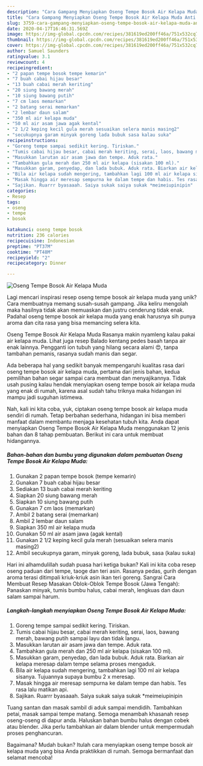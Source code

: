 ```yaml
---
description: "Cara Gampang Menyiapkan Oseng Tempe Bosok Air Kelapa Muda Anti Gagal"
title: "Cara Gampang Menyiapkan Oseng Tempe Bosok Air Kelapa Muda Anti Gagal"
slug: 3759-cara-gampang-menyiapkan-oseng-tempe-bosok-air-kelapa-muda-anti-gagal
date: 2020-04-17T16:46:31.569Z
image: https://img-global.cpcdn.com/recipes/381619ed200ff46a/751x532cq70/oseng-tempe-bosok-air-kelapa-muda-foto-resep-utama.jpg
thumbnail: https://img-global.cpcdn.com/recipes/381619ed200ff46a/751x532cq70/oseng-tempe-bosok-air-kelapa-muda-foto-resep-utama.jpg
cover: https://img-global.cpcdn.com/recipes/381619ed200ff46a/751x532cq70/oseng-tempe-bosok-air-kelapa-muda-foto-resep-utama.jpg
author: Samuel Saunders
ratingvalue: 3.1
reviewcount: 4
recipeingredient:
- "2 papan tempe bosok tempe kemarin"
- "7 buah cabai hijau besar"
- "13 buah cabai merah keriting"
- "20 siung bawang merah"
- "10 siung bawang putih"
- "7 cm laos memarkan"
- "2 batang serai memarkan"
- "2 lembar daun salam"
- "350 ml air kelapa muda"
- "50 ml air asam jawa agak kental"
- "2 1/2 keping kecil gula merah sesuaikan selera manis masing2"
- "secukupnya garam minyak goreng lada bubuk sasa kalau suka"
recipeinstructions:
- "Goreng tempe sampai sedikit kering. Tiriskan."
- "Tumis cabai hijau besar, cabai merah keriting, serai, laos, bawang merah, bawang putih sampai layu dan tidak langu."
- "Masukkan larutan air asam jawa dan tempe. Aduk rata."
- "Tambahkan gula merah dan 250 ml air kelapa (sisakan 100 ml)."
- "Masukkan garam, penyedap, dan lada bubuk. Aduk rata. Biarkan air kelapa meresap dalam tempe selama proses mengaduk."
- "Bila air kelapa sudah mengering, tambahkan lagi 100 ml air kelapa sisanya. Tujuannya supaya bumbu 2 x meresap."
- "Masak hingga air meresap sempurna ke dalam tempe dan habis. Tes rasa lalu matikan api."
- "Sajikan. Ruarrr byasaaah. Saiya sukak saiya sukak *meimeiupinipin"
categories:
- Resep
tags:
- oseng
- tempe
- bosok

katakunci: oseng tempe bosok 
nutrition: 236 calories
recipecuisine: Indonesian
preptime: "PT37M"
cooktime: "PT48M"
recipeyield: "2"
recipecategory: Dinner

---
```



![Oseng Tempe Bosok Air Kelapa Muda](https://img-global.cpcdn.com/recipes/381619ed200ff46a/751x532cq70/oseng-tempe-bosok-air-kelapa-muda-foto-resep-utama.jpg)

Lagi mencari inspirasi resep oseng tempe bosok air kelapa muda yang unik? Cara membuatnya memang susah-susah gampang. Jika keliru mengolah maka hasilnya tidak akan memuaskan dan justru cenderung tidak enak. Padahal oseng tempe bosok air kelapa muda yang enak harusnya sih punya aroma dan cita rasa yang bisa memancing selera kita.

Oseng Tempe Bosok Air Kelapa Muda Rasanya makin nyamleng kalau pakai air kelapa muda. Lihat juga resep Balado kentang pedes basah tanpa air enak lainnya. Pengganti ion tubuh yang hilang secara alami 😍, tanpa tambahan pemanis, rasanya sudah manis dan segar.

Ada beberapa hal yang sedikit banyak mempengaruhi kualitas rasa dari oseng tempe bosok air kelapa muda, pertama dari jenis bahan, kedua pemilihan bahan segar sampai cara membuat dan menyajikannya. Tidak usah pusing kalau hendak menyiapkan oseng tempe bosok air kelapa muda yang enak di rumah, karena asal sudah tahu triknya maka hidangan ini mampu jadi suguhan istimewa.


Nah, kali ini kita coba, yuk, ciptakan oseng tempe bosok air kelapa muda sendiri di rumah. Tetap berbahan sederhana, hidangan ini bisa memberi manfaat dalam membantu menjaga kesehatan tubuh kita. Anda dapat menyiapkan Oseng Tempe Bosok Air Kelapa Muda menggunakan 12 jenis bahan dan 8 tahap pembuatan. Berikut ini cara untuk membuat hidangannya.

<!--inarticleads1-->

##### Bahan-bahan dan bumbu yang digunakan dalam pembuatan Oseng Tempe Bosok Air Kelapa Muda:

1. Gunakan 2 papan tempe bosok (tempe kemarin)
1. Gunakan 7 buah cabai hijau besar
1. Sediakan 13 buah cabai merah keriting
1. Siapkan 20 siung bawang merah
1. Siapkan 10 siung bawang putih
1. Gunakan 7 cm laos (memarkan)
1. Ambil 2 batang serai (memarkan)
1. Ambil 2 lembar daun salam
1. Siapkan 350 ml air kelapa muda
1. Gunakan 50 ml air asam jawa (agak kental)
1. Gunakan 2 1/2 keping kecil gula merah (sesuaikan selera manis masing2)
1. Ambil secukupnya garam, minyak goreng, lada bubuk, sasa (kalau suka)


Hari ini alhamdulillah sudah puasa hari ketiga bukan? Kali ini kita coba resep oseng paduan dari tempe, taoge dan teri asin. Rasanya pedas, gurih dengan aroma terasi ditimpali kriuk-kriuk asin ikan teri goreng. Sangrai Cara Membuat Resep Masakan Oblok-Oblok Tempe Bosok (Jawa Tengah): Panaskan minyak, tumis bumbu halus, cabai merah, lengkuas dan daun salam sampai harum. 

<!--inarticleads2-->

##### Langkah-langkah menyiapkan Oseng Tempe Bosok Air Kelapa Muda:

1. Goreng tempe sampai sedikit kering. Tiriskan.
1. Tumis cabai hijau besar, cabai merah keriting, serai, laos, bawang merah, bawang putih sampai layu dan tidak langu.
1. Masukkan larutan air asam jawa dan tempe. Aduk rata.
1. Tambahkan gula merah dan 250 ml air kelapa (sisakan 100 ml).
1. Masukkan garam, penyedap, dan lada bubuk. Aduk rata. Biarkan air kelapa meresap dalam tempe selama proses mengaduk.
1. Bila air kelapa sudah mengering, tambahkan lagi 100 ml air kelapa sisanya. Tujuannya supaya bumbu 2 x meresap.
1. Masak hingga air meresap sempurna ke dalam tempe dan habis. Tes rasa lalu matikan api.
1. Sajikan. Ruarrr byasaaah. Saiya sukak saiya sukak *meimeiupinipin


Tuang santan dan masak sambil di aduk sampai mendidih. Tambahkan petai, masak sampai tempe matang. Semoga menambah khasanah resep oseng-oseng di dapur anda. Haluskan bahan bumbu halus dengan cobek atau blender. Jika perlu tambahkan air dalam blender untuk mempermudah proses penghancuran. 

Bagaimana? Mudah bukan? Itulah cara menyiapkan oseng tempe bosok air kelapa muda yang bisa Anda praktikkan di rumah. Semoga bermanfaat dan selamat mencoba!

